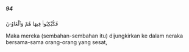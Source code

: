 ##### 94

<span class="ayah">فَكُبْكِبُوا۟ فِيهَا هُمْ وَٱلْغَاوُۥنَ</span>

<span class="ayah_translation">Maka mereka (sembahan-sembahan itu) dijungkirkan ke dalam neraka bersama-sama orang-orang yang sesat,</span>
